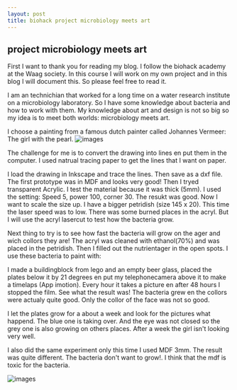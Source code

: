 ```yaml
---
layout: post
title: biohack project microbiology meets art
---
```


## project microbiology meets art

First I want to thank you for reading my blog. I follow the biohack academy at the Waag society. In this course I will work on my own project and in this blog I will document this.
So please feel free to read it.

I am an technichian that worked for a long time on a water research institute on a microbiology laboratory. So I have some knowledge about bacteria and how to work with them.
My knowledge about art and design is not so big so my idea is to meet both worlds: microbiology meets art.

I choose a painting from a famous dutch painter called Johannes Vermeer: The girl with the pearl.
![images](http://marijan1.github.io/images/meisjeparel.jpg)

The challenge for me is to convert the drawing into lines en put them in the computer. I used natrual tracing paper to get the lines that I want on paper.

I load the drawing in Inkscape and trace the lines. Then save as a dxf file.
The first prototype was in MDF and looks very good!
Then I tryed transparent Acrylic. I test the material because it was thick (5mm). I used the setting: Speed 5, power 100, corner 30. The resukt was good. Now I want to scale the size up. I have a bigger petridish (size 145 x 20). 
This time the laser speed was to low. There was some burned places in the acryl. 
But I will use the acryl lasercut to test how the bacteria grow. 

Next thing to try is to see how fast the bacteria will grow on the ager and wich collors they are! 
The acryl was cleaned with ethanol(70%) and was placed in the petridish. Then I filled out the nutrientager in the open spots. 
I use these bacteria to paint with:


I made a buildingblock from lego and an empty beer glass, placed the plates below it by 21 degrees en put my telephonecamera above it to make a timelaps (App imotion). Every hour it takes a picture en after 48 hours I stopped the film. See what the result was!
The bacteria grew en the collors were actualy quite good. Only the collor of the face was not so good.


I let the plates grow for a about a week and look for the pictures what happend. The blue one is taking over. And the eye was not closed so the grey one is also growing on others places. After a week the girl isn't looking very well.

I also did the same experiment only this time I used MDF 3mm. The result was quite different. The bacteria don't want to grow!. I think that the mdf is toxic for the bacteria. 

![images](http://marijan1.github.io/images/IMG_0826.jpg)



